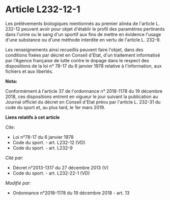 # Article L232-12-1

Les prélèvements biologiques mentionnés au premier alinéa de l'article L. 232-12 peuvent avoir pour objet d'établir le profil
des paramètres pertinents dans l'urine ou le sang d'un sportif aux fins de mettre en évidence l'usage d'une substance ou
d'une méthode interdite en vertu de l'article L. 232-9.

Les renseignements ainsi recueillis peuvent faire l'objet, dans des conditions fixées par décret en Conseil d'Etat, d'un
traitement informatisé par l'Agence française de lutte contre le dopage dans le respect des dispositions de la loi n° 78-17
du 6 janvier 1978 relative à l'information, aux fichiers et aux libertés.

**Nota:**

Conformément à l'article 37 de l'ordonnance n° 2018-1178 du 19 décembre 2018, ces dispositions entrent en vigueur le jour
suivant la publication au Journal officiel du décret en Conseil d'Etat prévu par l'article L. 232-31 du code du sport et, au
plus tard, le 1er mars 2019.

**Liens relatifs à cet article**

_Cite_:

  - Loi n°78-17 du 6 janvier 1978
  - Code du sport. - art. L232-12 (VD)
  - Code du sport. - art. L232-9

_Cité par_:

  - Décret n°2013-1317 du 27 décembre 2013 (V)
  - Code du sport. - art. L232-22-1 (VD)

_Modifié par_:

  - Ordonnance n°2018-1178 du 19 décembre 2018 - art. 13
